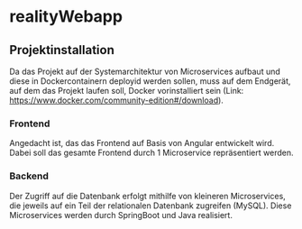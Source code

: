 # realityWebapp

## Projektinstallation
Da das Projekt auf der Systemarchitektur von Microservices aufbaut und diese in Dockercontainern deployid werden sollen, muss auf dem Endgerät, auf dem das Projekt laufen soll, Docker vorinstalliert sein (Link: https://www.docker.com/community-edition#/download).

### Frontend
Angedacht ist, das das Frontend auf Basis von Angular entwickelt wird. Dabei soll das gesamte Frontend durch 1 Microservice repräsentiert werden. 

### Backend
Der Zugriff auf die Datenbank erfolgt mithilfe von kleineren Microservices, die jeweils auf ein Teil der relationalen Datenbank zugreifen (MySQL). Diese Microservices werden durch SpringBoot und Java realisiert.
